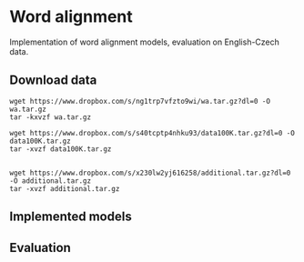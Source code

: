 # Word alignment 

Implementation of word alignment models, evaluation on English-Czech data.

## Download data
```
wget https://www.dropbox.com/s/ng1trp7vfzto9wi/wa.tar.gz?dl=0 -O wa.tar.gz
tar -kxvzf wa.tar.gz

wget https://www.dropbox.com/s/s40tcptp4nhku93/data100K.tar.gz?dl=0 -O data100K.tar.gz
tar -xvzf data100K.tar.gz


wget https://www.dropbox.com/s/x230lw2yj616258/additional.tar.gz?dl=0 -O additional.tar.gz
tar -xvzf additional.tar.gz
```

## Implemented models

## Evaluation
